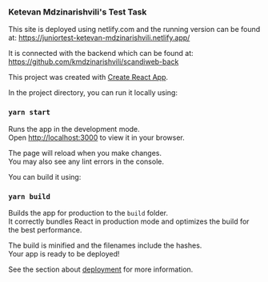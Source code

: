 ### Ketevan Mdzinarishvili's Test Task

This site is deployed using netlify.com and the running version can be found at: https://juniortest-ketevan-mdzinarishvili.netlify.app/

It is connected with the backend which can be found at: 
https://github.com/kmdzinarishvili/scandiweb-back

This project was created with [Create React App](https://github.com/facebook/create-react-app).

In the project directory, you can run it locally using:

### `yarn start`

Runs the app in the development mode.\
Open [http://localhost:3000](http://localhost:3000) to view it in your browser.

The page will reload when you make changes.\
You may also see any lint errors in the console.

You can build it using:
### `yarn build`

Builds the app for production to the `build` folder.\
It correctly bundles React in production mode and optimizes the build for the best performance.

The build is minified and the filenames include the hashes.\
Your app is ready to be deployed!

See the section about [deployment](https://facebook.github.io/create-react-app/docs/deployment) for more information.

 
